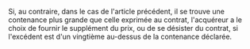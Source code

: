   
 Si, au contraire, dans le cas de l'article précédent, il se trouve une contenance plus grande que celle exprimée au contrat, l'acquéreur a le choix de fournir le supplément du prix, ou de se désister du contrat, si l'excédent est d'un vingtième au-dessus de la contenance déclarée.  

  
